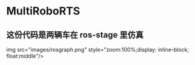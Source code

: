 # MultiRoboRTS

## 这份代码是两辆车在 ros-stage 里仿真

img src="images/rosgraph.png" style="zoom:100%;display: inline-block; float:middle"/>